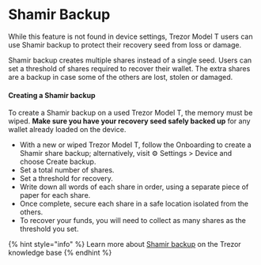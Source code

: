 # Shamir Backup

While this feature is not found in device settings, Trezor Model T users can use Shamir backup to protect their recovery seed from loss or damage.

Shamir backup creates multiple shares instead of a single seed. Users can set a threshold of shares required to recover their wallet. The extra shares are a backup in case some of the others are lost, stolen or damaged.

#### Creating a Shamir backup

To create a Shamir backup on a used Trezor Model T, the memory must be wiped. **Make sure you have your recovery seed safely backed up** for any wallet already loaded on the device.

* With a new or wiped Trezor Model T, follow the Onboarding to create a Shamir share backup; alternatively, visit ⚙️ Settings > Device and choose Create backup.
* Set a total number of shares.
* Set a threshold for recovery.
* Write down all words of each share in order, using a separate piece of paper for each share.
* Once complete, secure each share in a safe location isolated from the others.
* To recover your funds, you will need to collect as many shares as the threshold you set.

{% hint style="info" %}
Learn more about [Shamir backup](https://trezor.io/learn/a/what-is-shamir-backup) on the Trezor knowledge base
{% endhint %}
